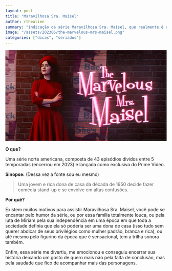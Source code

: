 ```yaml
---
layout: post
title: "Maravilhosa Sra. Maisel"
author: rthealien
summary: "Indicação da série Maravilhosa Sra. Maisel, que realmente é uma série maravilhosa"
image: "/assets/202306/the-marvelous-mrs-maisel.png"
categories: ["dicas", "seriados"]
---
```



![Imagem](/assets/202306/the-marvelous-mrs-maisel.png)

**O que?**

Uma série norte americana, composta de 43 episódios dividos entre 5 temporadas (encerrou em 2023) e lançada como exclusiva do Prime Video.

**Sinopse:** (Dessa vez a fonte sou eu mesmo)

>Uma jovem e rica dona de casa da década de 1950 decide fazer comédia stand-up e se envolve em altas confusões.

**Por quê?**

Existem muitos motivos para assistir Maravilhosa Sra. Maisel, você pode se encantar pelo humor da série, ou por essa família totalmente louca, ou pela luta de Miriam pela sua independência em uma época em que toda a sociedade definia que ela só poderia ser uma dona de casa (isso tudo sem querer abdicar de seus privilégios como mulher padrão, branca e rica), ou até mesmo pelo figurino da época que é sensacional, tem a trilha sonora também.

Enfim, essa série me divertiu, me emocionou e conseguiu encerrar sua história deixando um gosto de quero mais não pela falta de conclusão, mas pela saudade que fico de acompanhar mais das personagens.

